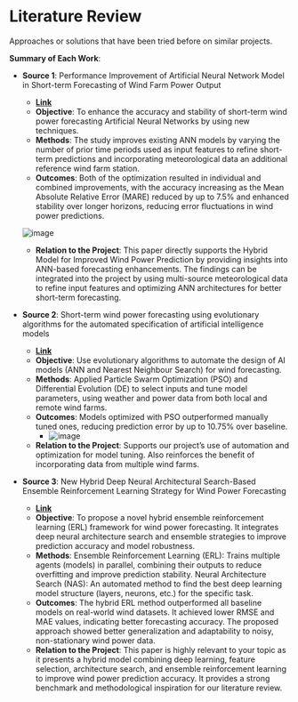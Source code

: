 # Literature Review

Approaches or solutions that have been tried before on similar projects.

**Summary of Each Work**:

- **Source 1**: Performance Improvement of Artificial Neural Network Model in Short-term Forecasting of Wind Farm Power Output

  - **[Link](https://ieeexplore.ieee.org/document/9082068)**
  - **Objective**: To enhance the accuracy and stability of short-term wind power forecasting Artificial Neural Networks by using new techniques.
  - **Methods**: The study improves existing ANN models by varying  the number of prior time periods used as input features to refine short-term predictions and incorporating meteorological data  an additional reference wind farm station.
  - **Outcomes**: Both of the optimization  resulted in individual and combined improvements, with the accuracy increasing as the Mean Absolute Relative Error (MARE) reduced by up to 7.5%  and enhanced stability over longer horizons, reducing error fluctuations in wind power predictions.
 
   ![image](https://github.com/user-attachments/assets/a7dee63f-1596-4f07-bf20-2e2f2c42f3c8)

  - **Relation to the Project**: This paper directly supports the Hybrid Model for Improved Wind Power Prediction by providing insights into ANN-based forecasting enhancements. The findings can be integrated into the project by using multi-source meteorological data to refine input features and optimizing ANN architectures for better short-term forecasting.

- **Source 2**: Short-term wind power forecasting using evolutionary algorithms for the automated specification of artificial intelligence models

  - **[Link](https://www.sciencedirect.com/science/article/abs/pii/S016920700800099X)**
  - **Objective**: Use evolutionary algorithms to automate the design of AI models (ANN and Nearest Neighbour Search) for wind forecasting.
  - **Methods**: Applied Particle Swarm Optimization (PSO) and Differential Evolution (DE) to select inputs and tune model parameters, using weather and power data from both local and remote wind farms.
  - **Outcomes**: Models optimized with PSO outperformed manually tuned ones, reducing prediction error by up to 10.75% over baseline.
    - ![image](https://github.com/user-attachments/assets/fd31dce1-1b83-4abe-a863-69c7b91ee29a)
  - **Relation to the Project**: Supports our project’s use of automation and optimization for model tuning. Also reinforces the benefit of incorporating data from multiple wind farms.

- **Source 3**: New Hybrid Deep Neural Architectural Search-Based Ensemble Reinforcement Learning Strategy for Wind Power Forecasting

  - **[Link](https://ieeexplore.ieee.org/document/9609674)**
  - **Objective**: To propose a novel hybrid ensemble reinforcement learning (ERL) framework for wind power forecasting. It integrates deep neural architecture search and ensemble strategies to improve prediction accuracy and model robustness.
  - **Methods**: Ensemble Reinforcement Learning (ERL): Trains multiple agents (models) in parallel, combining their outputs to reduce overfitting and improve prediction stability. Neural Architecture Search (NAS): An automated method to find the best deep learning model structure (layers, neurons, etc.) for the specific task.
  - **Outcomes**: The hybrid ERL method outperformed all baseline models on real-world wind datasets. It achieved lower RMSE and MAE values, indicating better forecasting accuracy. The proposed approach showed better generalization and adaptability to noisy, non-stationary wind power data.
  - **Relation to the Project**: This paper is highly relevant to your topic as it presents a hybrid model combining deep learning, feature selection, architecture search, and ensemble reinforcement learning to improve wind power prediction accuracy. It provides a strong benchmark and methodological inspiration for our literature review.
